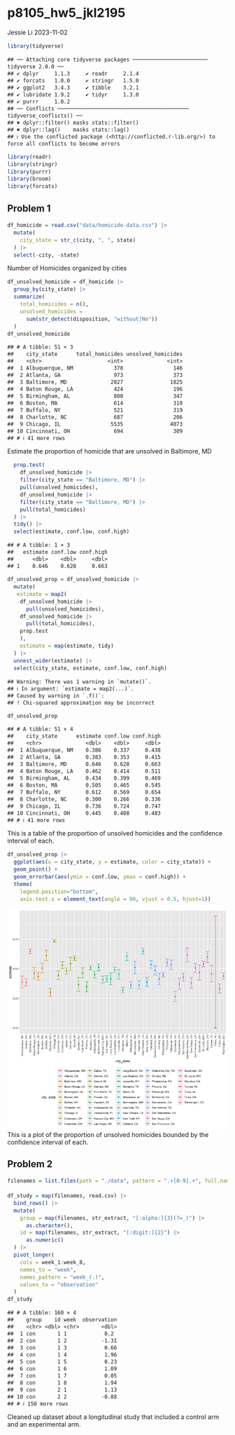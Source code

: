 p8105_hw5_jkl2195
================
Jessie Li
2023-11-02

``` r
library(tidyverse)
```

    ## ── Attaching core tidyverse packages ──────────────────────── tidyverse 2.0.0 ──
    ## ✔ dplyr     1.1.3     ✔ readr     2.1.4
    ## ✔ forcats   1.0.0     ✔ stringr   1.5.0
    ## ✔ ggplot2   3.4.3     ✔ tibble    3.2.1
    ## ✔ lubridate 1.9.2     ✔ tidyr     1.3.0
    ## ✔ purrr     1.0.2     
    ## ── Conflicts ────────────────────────────────────────── tidyverse_conflicts() ──
    ## ✖ dplyr::filter() masks stats::filter()
    ## ✖ dplyr::lag()    masks stats::lag()
    ## ℹ Use the conflicted package (<http://conflicted.r-lib.org/>) to force all conflicts to become errors

``` r
library(readr)
library(stringr)
library(purrr)
library(broom)
library(forcats)
```

## Problem 1

``` r
df_homicide = read.csv("data/homicide-data.csv") |>
  mutate(
    city_state = str_c(city, ", ", state)
  ) |>
  select(-city, -state)
```

Number of Homicides organized by cities

``` r
df_unsolved_homicide = df_homicide |>
  group_by(city_state) |>
  summarize(
    total_homicides = n(), 
    unsolved_homicides = 
      sum(str_detect(disposition, "without|No"))
  )
df_unsolved_homicide
```

    ## # A tibble: 51 × 3
    ##    city_state      total_homicides unsolved_homicides
    ##    <chr>                     <int>              <int>
    ##  1 Albuquerque, NM             378                146
    ##  2 Atlanta, GA                 973                373
    ##  3 Baltimore, MD              2827               1825
    ##  4 Baton Rouge, LA             424                196
    ##  5 Birmingham, AL              800                347
    ##  6 Boston, MA                  614                310
    ##  7 Buffalo, NY                 521                319
    ##  8 Charlotte, NC               687                206
    ##  9 Chicago, IL                5535               4073
    ## 10 Cincinnati, OH              694                309
    ## # ℹ 41 more rows

Estimate the proportion of homicide that are unsolved in Baltimore, MD

``` r
  prop.test(
    df_unsolved_homicide |>
    filter(city_state == "Baltimore, MD") |> 
    pull(unsolved_homicides),
    df_unsolved_homicide |>
    filter(city_state == "Baltimore, MD") |> 
    pull(total_homicides)
  ) |>
  tidy() |>
  select(estimate, conf.low, conf.high)
```

    ## # A tibble: 1 × 3
    ##   estimate conf.low conf.high
    ##      <dbl>    <dbl>     <dbl>
    ## 1    0.646    0.628     0.663

``` r
df_unsolved_prop = df_unsolved_homicide |>
  mutate(
   estimate = map2(
    df_unsolved_homicide |>
      pull(unsolved_homicides),
    df_unsolved_homicide |>
      pull(total_homicides),
    prop.test
    ),
    estimate = map(estimate, tidy)
  ) |>
  unnest_wider(estimate) |>
  select(city_state, estimate, conf.low, conf.high)
```

    ## Warning: There was 1 warning in `mutate()`.
    ## ℹ In argument: `estimate = map2(...)`.
    ## Caused by warning in `.f()`:
    ## ! Chi-squared approximation may be incorrect

``` r
df_unsolved_prop
```

    ## # A tibble: 51 × 4
    ##    city_state      estimate conf.low conf.high
    ##    <chr>              <dbl>    <dbl>     <dbl>
    ##  1 Albuquerque, NM    0.386    0.337     0.438
    ##  2 Atlanta, GA        0.383    0.353     0.415
    ##  3 Baltimore, MD      0.646    0.628     0.663
    ##  4 Baton Rouge, LA    0.462    0.414     0.511
    ##  5 Birmingham, AL     0.434    0.399     0.469
    ##  6 Boston, MA         0.505    0.465     0.545
    ##  7 Buffalo, NY        0.612    0.569     0.654
    ##  8 Charlotte, NC      0.300    0.266     0.336
    ##  9 Chicago, IL        0.736    0.724     0.747
    ## 10 Cincinnati, OH     0.445    0.408     0.483
    ## # ℹ 41 more rows

This is a table of the proportion of unsolved homicides and the
confidence interval of each.

``` r
df_unsolved_prop |>
  ggplot(aes(x = city_state, y = estimate, color = city_state)) +
  geom_point() +
  geom_errorbar(aes(ymin = conf.low, ymax = conf.high)) +
  theme(
    legend.position="bottom", 
    axis.text.x = element_text(angle = 90, vjust = 0.5, hjust=1))
```

![](p8105_hw5_jkl2195_files/figure-gfm/unnamed-chunk-6-1.png)<!-- -->
This is a plot of the proportion of unsolved homicides bounded by the
confidence interval of each.

## Problem 2

``` r
filenames = list.files(path = "./data", pattern = ".+[0-9].+", full.names = TRUE)

df_study = map(filenames, read.csv) |>
  bind_rows() |>
  mutate(
    group = map(filenames, str_extract, "[:alpha:]{3}(?=_)") |>
      as.character(),
    id = map(filenames, str_extract, "[:digit:]{2}") |> 
      as.numeric()
  ) |>
  pivot_longer(
    cols = week_1:week_8,
    names_to = "week",
    names_pattern = "week_(.)",
    values_to = "observation"
  )
df_study
```

    ## # A tibble: 160 × 4
    ##    group    id week  observation
    ##    <chr> <dbl> <chr>       <dbl>
    ##  1 con       1 1            0.2 
    ##  2 con       1 2           -1.31
    ##  3 con       1 3            0.66
    ##  4 con       1 4            1.96
    ##  5 con       1 5            0.23
    ##  6 con       1 6            1.09
    ##  7 con       1 7            0.05
    ##  8 con       1 8            1.94
    ##  9 con       2 1            1.13
    ## 10 con       2 2           -0.88
    ## # ℹ 150 more rows

Cleaned up dataset about a longitudinal study that included a control
arm and an experimental arm.
